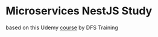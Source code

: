 # Microservices NestJS Study

based on this Udemy [course](https://www.udemy.com/course/construindo-um-backend-escalavel-com-nestjs-aws-e-pivotalws) by DFS Training
